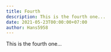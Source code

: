 ```yaml
---
title: Fourth
description: This is the fourth one...
date: 2021-05-23T00:00:00+07:00
author: Hans5958
---
```


This is the fourth one...